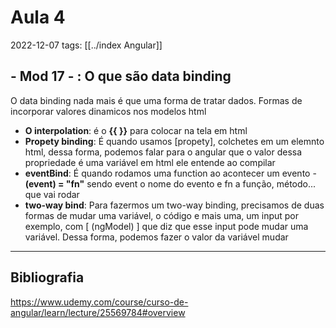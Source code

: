 # Aula 4
2022-12-07
tags: [[../index Angular]]

## - Mod 17 - : O que são data binding

O data binding nada mais é que uma forma de tratar dados. Formas de incorporar valores dinamicos nos modelos html

* **O interpolation**: é o **{{  }}** para colocar na tela em html
* **Propety binding**: É quando usamos [propety], colchetes em um elemnto html, dessa forma, podemos falar para o angular que o valor dessa propriedade é uma variável em html  ele entende ao compilar
* **eventBind**: É quando rodamos uma function ao acontecer um evento - **(event) = "fn"** sendo event o nome do evento e fn a função, método... que vai rodar
* **two-way bind**: Para fazermos um two-way binding, precisamos de duas formas de mudar uma variável, o código e mais uma, um input por exemplo, com [ (ngModel) ]  que diz que esse input pode mudar uma variável. Dessa forma, podemos fazer o valor da variável mudar

-----------------------------------------------
## Bibliografia

https://www.udemy.com/course/curso-de-angular/learn/lecture/25569784#overview
